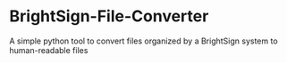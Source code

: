 # BrightSign-File-Converter
A simple python tool to convert files organized by a BrightSign system to human-readable files
